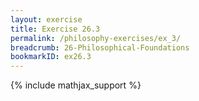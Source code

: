 ```yaml
---
layout: exercise
title: Exercise 26.3
permalink: /philosophy-exercises/ex_3/
breadcrumb: 26-Philosophical-Foundations
bookmarkID: ex26.3
---
```


{% include mathjax_support %}

